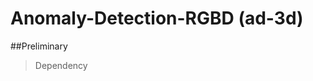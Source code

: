 # Anomaly-Detection-RGBD (ad-3d)
##Preliminary
> Dependency
<!-- pytorch 1.10.1 or 1.8.1\
scikit-image, pip install scikit-image\
scikit-learn, pip instll scikit-learn\
-->

